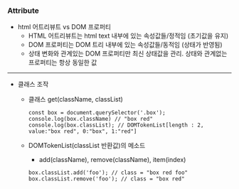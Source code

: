 <h3>Attribute</h3>

- html 어트리뷰트 vs DOM 프로퍼티
  - HTML 어트리뷰트는 html text 내부에 있는 속성값들/정적임 (초기값을 유지)
  - DOM 프로퍼티는 DOM 트리 내부에 있는 속성값들/동적임 (상태가 반영됨)
  - 상태 변화와 관계있는 DOM 프로퍼티만 최신 상태값을 관리. 상태와 관계없는 프로퍼티는 항상 동일한 값

---

- 클래스 조작

  - 클래스 get(className, classList)

    ```
    const box = document.querySelector('.box');
    console.log(box.className) // "box red"
    console.log(box.classList); // DOMTokenList[length : 2, value:"box red", 0:"box", 1:"red"]
    ```

  - DOMTokenList(classList 반환값)의 메소드

    - add(className), remove(className), item(index)

    ```
    box.classList.add('foo'); // class = "box red foo"
    box.classList.remove('foo'); // class = "box red"

    ```
